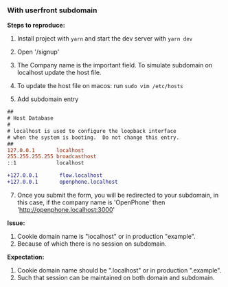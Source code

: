 ### With userfront subdomain

**Steps to reproduce:**

1. Install project with `yarn` and start the dev server with `yarn dev`
2. Open '/signup'

3. The Company name is the important field. To simulate subdomain on localhost update the host file.

4. To update the host file on macos: run `sudo vim /etc/hosts`
5. Add subdomain entry

```diff
##
# Host Database
#
# localhost is used to configure the loopback interface
# when the system is booting.  Do not change this entry.
##
127.0.0.1       localhost
255.255.255.255 broadcasthost
::1             localhost

+127.0.0.1       flow.localhost
+127.0.0.1       openphone.localhost
```

7. Once you submit the form, you will be redirected to your subdomain, in this case, if the company name is 'OpenPhone' then 'http://openphone.localhost:3000'

**Issue:**

1. Cookie domain name is "localhost" or in production "example".
2. Because of which there is no session on subdomain.

**Expectation:**

1. Cookie domain name should be ".localhost" or in production ".example".
2. Such that session can be maintained on both domain and subdomain.
